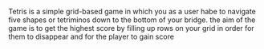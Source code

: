 Tetris is a simple grid-based game in which you as a user habe to navigate five shapes or tetriminos down to the bottom of your bridge.
the aim  of the game is to get the highest score by filling up rows on your grid in order for them to disappear and for the player to gain score
